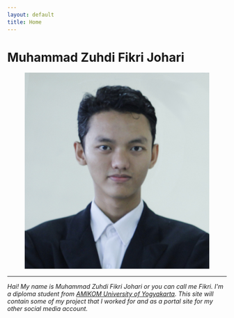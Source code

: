 ```yaml
---
layout: default
title: Home
---
```

<!-- content -->
<div class="container has-text-centered is-horizontal-center is-max-desktop">
    <h1 class="title is-size-4">
        Muhammad Zuhdi Fikri Johari
    </h1>
    <figure class="image is-128x128 is-inline-block mb-4">
        <img class="is-rounded" src="/assets/images/author-photo.jpg">
    </figure>
    <span class="is-block">
        <a href="http://instagram.com/ikkifik" target="_blank" class="button is-outlined is-link">
            <i class="fab fa-instagram"></i>
        </a>
        <a href="https://www.linkedin.com/in/muhammad-zuhdi-fikri-johari/" target="_blank" class="button is-outlined is-info">
            <i class="fab fa-linkedin"></i>
        </a>
        <a href="https://ikkifik.medium.com/" target="_blank" class="button is-outlined is-dark">
            <i class="fab fa-medium"></i>
        </a>
    </span>
    <hr>
    <p class="subtitle is-size-5 has-text-grey-dark">
        <i>
            Hai! My name is Muhammad Zuhdi Fikri Johari or you can call me Fikri. I'm a diploma student from <a href="http://home.amikom.ac.id" target="_blank" class="has-text-grey-dark">AMIKOM University of Yogyakarta</a>. This site will contain some of my project that I worked for and as a portal site for my other social media account.
        </i>
    </p>
</div>